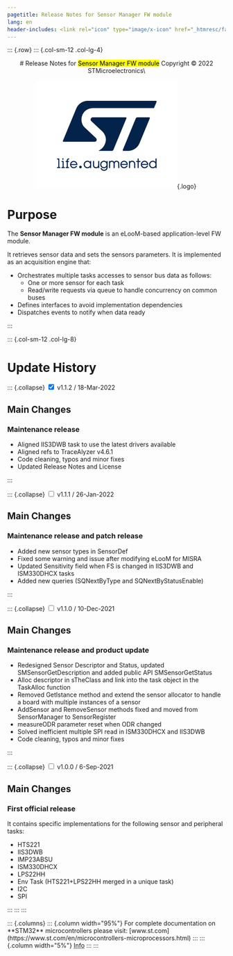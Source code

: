```yaml
---
pagetitle: Release Notes for Sensor Manager FW module
lang: en
header-includes: <link rel="icon" type="image/x-icon" href="_htmresc/favicon.png" />
---
```


::: {.row}
::: {.col-sm-12 .col-lg-4}

<center>
# Release Notes for <mark>Sensor Manager FW module</mark>
Copyright &copy; 2022  STMicroelectronics\
    
[![ST logo](_htmresc/st_logo_2020.png)](https://www.st.com){.logo}
</center>

# Purpose

The **Sensor Manager FW module** is an eLooM-based application-level FW module.

It retrieves sensor data and sets the sensors parameters.
It is implemented as an acquisition engine that:

- Orchestrates multiple tasks accesses to sensor bus data as follows:
  - One or more sensor for each task
  - Read/write requests via queue to handle concurrency on common buses
- Defines interfaces to avoid implementation dependencies 
- Dispatches events to notify when data ready

:::

::: {.col-sm-12 .col-lg-8}
# Update History

::: {.collapse}
<input type="checkbox" id="collapse-section4" checked aria-hidden="true">
<label for="collapse-section4" aria-hidden="true">v1.1.2 / 18-Mar-2022</label>
<div>	

## Main Changes

### Maintenance release

- Aligned IIS3DWB task to use the latest drivers available
- Aligned refs to TraceAlyzer v4.6.1
- Code cleaning, typos and minor fixes
- Updated Release Notes and License

</div>
:::

::: {.collapse}
<input type="checkbox" id="collapse-section3" aria-hidden="true">
<label for="collapse-section3" aria-hidden="true">v1.1.1 / 26-Jan-2022</label>
<div>	

## Main Changes

### Maintenance release and patch release

- Added new sensor types in SensorDef
- Fixed some warning and issue after modifying eLooM for MISRA
- Updated Sensitivity field when FS is changed in IIS3DWB and ISM330DHCX tasks
- Added new queries (SQNextByType and SQNextByStatusEnable)

</div>
:::

::: {.collapse}
<input type="checkbox" id="collapse-section2" aria-hidden="true">
<label for="collapse-section2" aria-hidden="true">v1.1.0 / 10-Dec-2021</label>
<div>	

## Main Changes

### Maintenance release and product update

- Redesigned Sensor Descriptor and Status, updated SMSensorGetDescription and added public API SMSensorGetStatus
- Alloc descriptor in sTheClass and link into the task object in the TaskAlloc function
- Removed GetIstance method and extend the sensor allocator to handle a board with multiple instances of a sensor
- AddSensor and RemoveSensor methods fixed and moved from SensorManager to SensorRegister
- measureODR parameter reset when ODR changed
- Solved inefficient multiple SPI read in ISM330DHCX and IIS3DWB
- Code cleaning, typos and minor fixes

</div>
:::

::: {.collapse}
<input type="checkbox" id="collapse-section1" aria-hidden="true">
<label for="collapse-section1" aria-hidden="true">v1.0.0 / 6-Sep-2021</label>
<div>	

## Main Changes

### First official release

It contains specific implementations for the following sensor and peripheral tasks:

- HTS221
- IIS3DWB
- IMP23ABSU 
- ISM330DHCX
- LPS22HH
- Env Task (HTS221+LPS22HH merged in a unique task)
- I2C
- SPI

</div>

:::
:::
:::

<footer class="sticky">
::: {.columns}
::: {.column width="95%"}
For complete documentation on **STM32**
microcontrollers please visit: [www.st.com](https://www.st.com/en/microcontrollers-microprocessors.html)
:::
::: {.column width="5%"}
<abbr title="Based on template cx566953 version 2.1">Info</abbr>
:::
:::
</footer>

